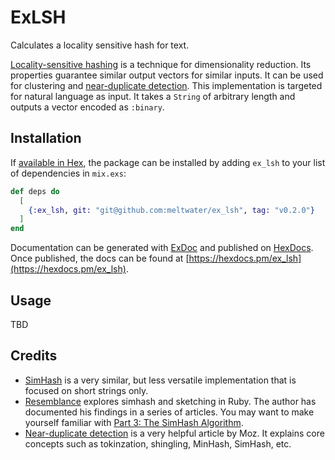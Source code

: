 # ExLSH

Calculates a locality sensitive hash for text.

[Locality-sensitive hashing](https://en.wikipedia.org/wiki/Locality-sensitive_hashing) is a
technique for dimensionality reduction. Its properties guarantee similar
output vectors for similar inputs. It can be used for clustering and
[near-duplicate detection](https://moz.com/devblog/near-duplicate-detection/). This implementation is targeted for natural language as input. It takes a `String` of arbitrary length and outputs a vector encoded as `:binary`.

## Installation

If [available in Hex](https://hex.pm/docs/publish), the package can be installed
by adding `ex_lsh` to your list of dependencies in `mix.exs`:

```elixir
def deps do
  [
    {:ex_lsh, git: "git@github.com:meltwater/ex_lsh", tag: "v0.2.0"}
  ]
end
```

Documentation can be generated with [ExDoc](https://github.com/elixir-lang/ex_doc)
and published on [HexDocs](https://hexdocs.pm). Once published, the docs can
be found at [https://hexdocs.pm/ex_lsh](https://hexdocs.pm/ex_lsh).

## Usage

TBD


## Credits

- [SimHash](https://github.com/UniversalAvenue/simhash-ex) is a very similar, but less versatile implementation that is focused on short strings only.
- [Resemblance](https://github.com/matpalm/resemblance) explores simhash and sketching in Ruby. The author has documented his findings in a series of articles. You may want to make yourself familiar with [Part 3: The SimHash Algorithm](http://matpalm.com/resemblance/simhash/).
- [Near-duplicate detection](https://moz.com/devblog/near-duplicate-detection/) is a very helpful article by Moz. It explains core concepts such as tokinzation, shingling, MinHash, SimHash, etc.
